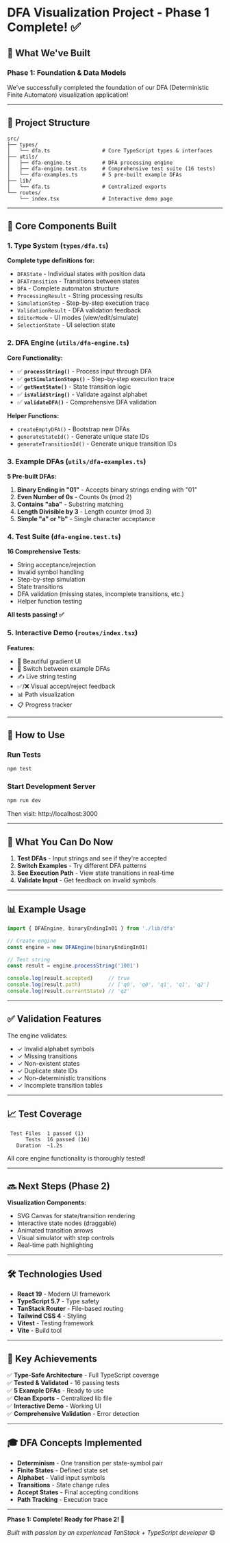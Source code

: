 # DFA Visualization Project - Phase 1 Complete! ✅

## 🎉 What We've Built

### Phase 1: Foundation & Data Models

We've successfully completed the foundation of our DFA (Deterministic Finite Automaton) visualization application!

---

## 📁 Project Structure

```
src/
├── types/
│   └── dfa.ts                 # Core TypeScript types & interfaces
├── utils/
│   ├── dfa-engine.ts          # DFA processing engine
│   ├── dfa-engine.test.ts     # Comprehensive test suite (16 tests)
│   └── dfa-examples.ts        # 5 pre-built example DFAs
├── lib/
│   └── dfa.ts                 # Centralized exports
└── routes/
    └── index.tsx              # Interactive demo page

```

---

## 🧩 Core Components Built

### 1. Type System (`types/dfa.ts`)

**Complete type definitions for:**
- `DFAState` - Individual states with position data
- `DFATransition` - Transitions between states
- `DFA` - Complete automaton structure
- `ProcessingResult` - String processing results
- `SimulationStep` - Step-by-step execution trace
- `ValidationResult` - DFA validation feedback
- `EditorMode` - UI modes (view/edit/simulate)
- `SelectionState` - UI selection state

### 2. DFA Engine (`utils/dfa-engine.ts`)

**Core Functionality:**
- ✅ **`processString()`** - Process input through DFA
- ✅ **`getSimulationSteps()`** - Step-by-step execution trace
- ✅ **`getNextState()`** - State transition logic
- ✅ **`isValidString()`** - Validate against alphabet
- ✅ **`validateDFA()`** - Comprehensive DFA validation

**Helper Functions:**
- `createEmptyDFA()` - Bootstrap new DFAs
- `generateStateId()` - Generate unique state IDs
- `generateTransitionId()` - Generate unique transition IDs

### 3. Example DFAs (`utils/dfa-examples.ts`)

**5 Pre-built DFAs:**
1. **Binary Ending in "01"** - Accepts binary strings ending with "01"
2. **Even Number of 0s** - Counts 0s (mod 2)
3. **Contains "aba"** - Substring matching
4. **Length Divisible by 3** - Length counter (mod 3)
5. **Simple "a" or "b"** - Single character acceptance

### 4. Test Suite (`dfa-engine.test.ts`)

**16 Comprehensive Tests:**
- String acceptance/rejection
- Invalid symbol handling
- Step-by-step simulation
- State transitions
- DFA validation (missing states, incomplete transitions, etc.)
- Helper function testing

**All tests passing! ✅**

### 5. Interactive Demo (`routes/index.tsx`)

**Features:**
- 🎨 Beautiful gradient UI
- 🔄 Switch between example DFAs
- ✍️ Live string testing
- ✅/❌ Visual accept/reject feedback
- 📊 Path visualization
- 📋 Progress tracker

---

## 🚀 How to Use

### Run Tests
```bash
npm test
```

### Start Development Server
```bash
npm run dev
```

Then visit: http://localhost:3000

---

## 🎯 What You Can Do Now

1. **Test DFAs** - Input strings and see if they're accepted
2. **Switch Examples** - Try different DFA patterns
3. **See Execution Path** - View state transitions in real-time
4. **Validate Input** - Get feedback on invalid symbols

---

## 📊 Example Usage

```typescript
import { DFAEngine, binaryEndingIn01 } from './lib/dfa'

// Create engine
const engine = new DFAEngine(binaryEndingIn01)

// Test string
const result = engine.processString('1001')

console.log(result.accepted)     // true
console.log(result.path)         // ['q0', 'q0', 'q1', 'q1', 'q2']
console.log(result.currentState) // 'q2'
```

---

## ✅ Validation Features

The engine validates:
- ✓ Invalid alphabet symbols
- ✓ Missing transitions
- ✓ Non-existent states
- ✓ Duplicate state IDs
- ✓ Non-deterministic transitions
- ✓ Incomplete transition tables

---

## 📈 Test Coverage

```
 Test Files  1 passed (1)
      Tests  16 passed (16)
   Duration  ~1.2s
```

All core engine functionality is thoroughly tested!

---

## 🔜 Next Steps (Phase 2)

**Visualization Components:**
- SVG Canvas for state/transition rendering
- Interactive state nodes (draggable)
- Animated transition arrows
- Visual simulator with step controls
- Real-time path highlighting

---

## 🛠️ Technologies Used

- **React 19** - Modern UI framework
- **TypeScript 5.7** - Type safety
- **TanStack Router** - File-based routing
- **Tailwind CSS 4** - Styling
- **Vitest** - Testing framework
- **Vite** - Build tool

---

## 📝 Key Achievements

✅ **Type-Safe Architecture** - Full TypeScript coverage  
✅ **Tested & Validated** - 16 passing tests  
✅ **5 Example DFAs** - Ready to use  
✅ **Clean Exports** - Centralized lib file  
✅ **Interactive Demo** - Working UI  
✅ **Comprehensive Validation** - Error detection  

---

## 🎓 DFA Concepts Implemented

- **Determinism** - One transition per state-symbol pair
- **Finite States** - Defined state set
- **Alphabet** - Valid input symbols
- **Transitions** - State change rules
- **Accept States** - Final accepting conditions
- **Path Tracking** - Execution trace

---

**Phase 1: Complete! Ready for Phase 2! 🚀**

*Built with passion by an experienced TanStack + TypeScript developer* 😄
